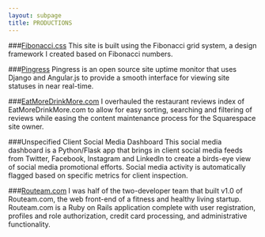 ```yaml
---
layout: subpage
title: PRODUCTIONS
---
```

###[Fibonacci.css](http://github.com/josephmosby/fibonacci)
This site is built using the Fibonacci grid system, a design framework I created based on Fibonacci numbers.

###[Pingress](http://github.com/josephmosby/pingress)
Pingress is an open source site uptime monitor that uses Django and Angular.js to provide a smooth interface for viewing site statuses in near real-time.

###[EatMoreDrinkMore.com](http://eatmoredrinkmore.com/restaurant-reviews)
I overhauled the restaurant reviews index of EatMoreDrinkMore.com to allow for easy sorting, searching and filtering of reviews while easing the content maintenance process for the Squarespace site owner.

###Unspecified Client Social Media Dashboard
This social media dashboard is a Python/Flask app that brings in client social media feeds from Twitter, Facebook, Instagram and LinkedIn to create a birds-eye view of social media promotional efforts. Social media activity is automatically flagged based on specific metrics for client inspection.

###[Routeam.com](http://routeam.com)
I was half of the two-developer team that built v1.0 of Routeam.com, the web front-end of a fitness and healthy living startup. Routeam.com is a Ruby on Rails application complete with user registration, profiles and role authorization, credit card processing, and administrative functionality.